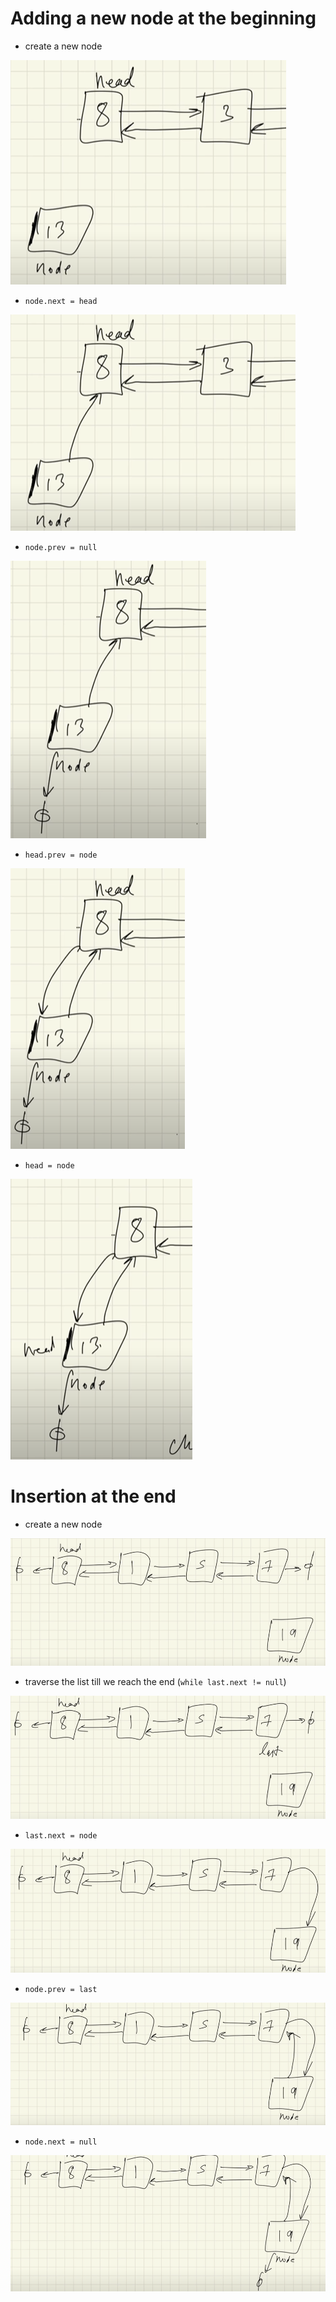 # Adding a new node at the beginning

- create a new node

![Alt text](image-2.png)

- ```node.next = head```

![Alt text](image-3.png)

- ```node.prev = null```

![Alt text](image-4.png)

- ```head.prev = node```

![Alt text](image-5.png)

- ```head = node```

![Alt text](image-6.png)

# Insertion at the end

- create a new node

![Alt text](image-7.png)

- traverse the list till we reach the end (`while last.next != null`)

![Alt text](image-8.png)

- `last.next = node`

![Alt text](image-9.png)

- `node.prev = last`

![Alt text](image-10.png)

- `node.next = null`

![Alt text](image-11.png)